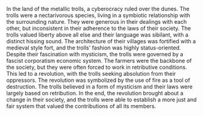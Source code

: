 In the land of the metallic trolls, a cyberocracy ruled over the dunes. The trolls were a nectarivorous species, living in a symbiotic relationship with the surrounding nature. They were generous in their dealings with each other, but inconsistent in their adherence to the laws of their society. The trolls valued liberty above all else and their language was sibilant, with a distinct hissing sound. The architecture of their villages was fortified with a medieval style fort, and the trolls' fashion was highly status-oriented. Despite their fascination with mysticism, the trolls were governed by a fascist corporatism economic system. The farmers were the backbone of the society, but they were often forced to work in retributive conditions. This led to a revolution, with the trolls seeking absolution from their oppressors. The revolution was symbolized by the use of fire as a tool of destruction. The trolls believed in a form of mysticism and their laws were largely based on retribution. In the end, the revolution brought about a change in their society, and the trolls were able to establish a more just and fair system that valued the contributions of all its members.